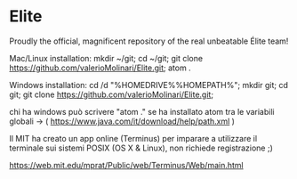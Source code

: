 # Elite
Proudly the official, magnificent repository of the real unbeatable Élite team!

Mac/Linux installation:
  mkdir ~/git; cd ~/git; git clone https://github.com/valerioMolinari/Elite.git; atom .

Windows installation:
  cd /d "%HOMEDRIVE%%HOMEPATH%"; mkdir git; cd git; git clone https://github.com/valerioMolinari/Elite.git;

  chi ha windows può scrivere "atom ." se ha installato atom tra le variabili globali ->
  ( https://www.java.com/it/download/help/path.xml )



Il MIT ha creato un app online (Terminus) per imparare a utilizzare il terminale sui sistemi POSIX (OS X & Linux), non richiede registrazione ;)

https://web.mit.edu/mprat/Public/web/Terminus/Web/main.html
